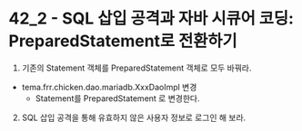 # 42_2 - SQL 삽입 공격과 자바 시큐어 코딩: PreparedStatement로 전환하기
 
1) 기존의 Statement 객체를 PreparedStatement 객체로 모두 바꿔라.
 
- tema.frr.chicken.dao.mariadb.XxxDaoImpl 변경
  - Statement를 PreparedStatement 로 변경한다.
 
2) SQL 삽입 공격을 통해 유효하지 않은 사용자 정보로 로그인 해 보라.
